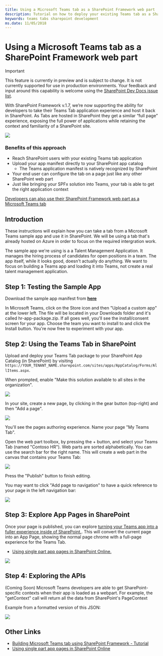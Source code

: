 ```yaml
---
title: Using a Microsoft Teams tab as a SharePoint Framework web part
description: Tutorial on how to deploy your existing Teams tab as a SharePoint web part. Capability was released to preview with SharePoint Framework v1.7.
keywords: teams tabs sharepoint development
ms.date: 11/05/2018
---
```


# Using a Microsoft Teams tab as a SharePoint Framework web part

> [!IMPORTANT]
> This feature is currently in preview and is subject to change. It is not currently supported for use in production environments. Your feedback and input around this capability is welcome using the [SharePoint Dev Docs issue list](https://github.com/SharePoint/sp-dev-docs/issues).

With SharePoint Framework v.1.7, we’re now supporting the ability for developers to take their Teams Tab application experience and host it back in SharePoint. As Tabs are hosted in SharePoint they get a similar “full page” experience, exposing the full power of applications while retaining the context and familiarity of a SharePoint site.

![](~/assets/images/tabs/tabs-in-sharepoint/image084.png)

### Benefits of this approach

- Reach SharePoint users with your existing Teams tab application
- Upload your app manifest directly to your SharePoint app catalog
  - The Teams application manifest is natively recognized by SharePoint
- Your end user can configure the tab on a page just like any other SharePoint web part​
- Just like bringing your SPFx solution into Teams, your tab is able to get the right application context

[Developers can also use their SharePoint Framework web part as a Microsoft Teams tab](https://docs.microsoft.com/en-us/sharepoint/dev/spfx/web-parts/get-started/using-web-part-as-ms-teams-tab)

## Introduction

These instructions will explain how you can take a tab from a Microsoft Teams sample app and use it in SharePoint. We will be using a tab that's already hosted on Azure in order to focus on the required intergration work.

The sample app we're using is a a Talent Management Application. It manages the hiring process of candidates for open positions in a team. The app itself, while it looks good, doesn't actually do anything. We want to focus on building a Teams app and loading it into Teams, not create a real talent management application.

## Step 1: Testing the Sample App

Download the sample app manifest from [**here**](https://github.com/billbliss/microsoft-teams-sample-talent-acquisition/raw/master/TeamsAppPackages/hr-app-package.zip)

In Microsoft Teams, click on the Store icon and then "Upload a custom app" at the lower left. The file will be located in your Downloads folder and it's called hr-app-package.zip. If all goes well, you'll see the install/consent screen for your app. Choose the team you want to install to and click the Install button. You're now free to experiment with your app.

## Step 2: Using the Teams Tab in SharePoint

Upload and deploy your Teams Tab package to your SharePoint App Catalog (in SharePoint) by visiting `https://YOUR_TENANT_NAME.sharepoint.com/sites/apps/AppCatalog/Forms/AllItems.aspx`.

When prompted, enable "Make this solution available to all sites in the organization".

![](~/assets/images/tabs/tabs-in-sharepoint/image065.png)

In your site, create a new page, by clicking in the gear button (top-right) and then "Add a page".

![](~/assets/images/tabs/tabs-in-sharepoint/image066.png)

You'll see the pages authoring experience. Name your page "My Teams Tab".

Open the web part toolbox, by pressing the + button, and select your Teams Tab (named "Contoso HR"). Web parts are sorted alphabetically. You can use the search bar for the right name. This will create a web part in the canvas that contains your Teams Tab:

![](~/assets/images/tabs/tabs-in-sharepoint/image071.png)

Press the "Publish" button to finish editing.

You may want to click "Add page to navigation" to have a quick reference to your page in the left navigation bar:

![](~/assets/images/tabs/tabs-in-sharepoint/image073.png)

## Step 3: Explore App Pages in SharePoint

Once your page is published, you can explore [turning your Teams app into a fuller experience inside of SharePoint.](https://docs.microsoft.com/en-us/sharepoint/dev/spfx/web-parts/single-part-app-pages). This will convert the current page into an App Page, showing the normal page chrome with a full-page experience for the Teams Tab.

- [Using single part app pages in SharePoint Online.](https://docs.microsoft.com/en-us/sharepoint/dev/spfx/web-parts/single-part-app-pages)

![](~/assets/images/tabs/tabs-in-sharepoint/image085.png)

## Step 4: Exploring the APIs

(Coming Soon) Microsoft Teams developers are able to get SharePoint-specific contexts when their app is loaded as a webpart. For example, the "getContext" call will return all the data from SharePoint's PageContext

Example from a formatted version of this JSON:

![](~/assets/images/tabs/tabs-in-sharepoint/image081.png)

## Other Links

- [Building Microsoft Teams tab using SharePoint Framework - Tutorial](https://docs.microsoft.com/en-us/sharepoint/dev/spfx/web-parts/get-started/using-web-part-as-ms-teams-tab)
- [Using single part app pages in SharePoint Online](https://docs.microsoft.com/en-us/sharepoint/dev/spfx/web-parts/single-part-app-pages)
